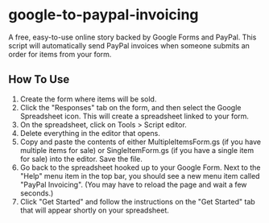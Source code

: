 # google-to-paypal-invoicing
A free, easy-to-use online story backed by Google Forms and PayPal. This script will automatically send PayPal invoices when someone submits an order for items from your form.

## How To Use

1. Create the form where items will be sold.
1. Click the "Responses" tab on the form, and then select the Google Spreadsheet icon. This will create a spreadsheet linked to your form.
1. On the spreadsheet, click on Tools > Script editor.
1. Delete everything in the editor that opens. 
1. Copy and paste the contents of either MultipleItemsForm.gs (if you have multiple items for sale) or SingleItemForm.gs (if you have a single item for sale) into the editor. Save the file.
1. Go back to the spreadsheet hooked up to your Google Form. Next to the "Help" menu item in the top bar, you should see a new menu item called "PayPal Invoicing". (You may have to reload the page and wait a few seconds.) 
1. Click "Get Started" and follow the instructions on the "Get Started" tab that will appear shortly on your spreadsheet.
